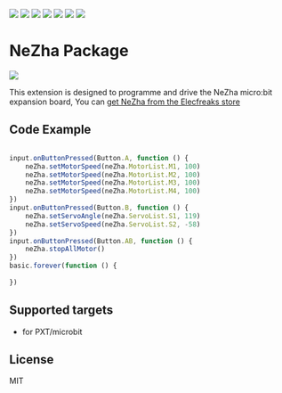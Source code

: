 ![](https://img.shields.io/badge/Plantfrom-Micro%3Abit-red) ![](https://img.shields.io/travis/com/elecfreaks/pxt-nezha) ![](https://img.shields.io/github/v/release/elecfreaks/pxt-nezha) ![](https://img.shields.io/github/last-commit/elecfreaks/pxt-nezha) ![](https://img.shields.io/github/languages/top/elecfreaks/pxt-nezha) ![](https://img.shields.io/github/issues/elecfreaks/pxt-nezha) ![](https://img.shields.io/github/license/elecfreaks/pxt-nezha) 

# NeZha Package

![](/nezha.png/)

This extension is designed to programme and drive the NeZha micro:bit expansion board, You can [get NeZha from the Elecfreaks store](https://www.elecfreaks.com/store/nezha-breakout-board-for-micro-bit.html)

## Code Example
```JavaScript

input.onButtonPressed(Button.A, function () {
    neZha.setMotorSpeed(neZha.MotorList.M1, 100)
    neZha.setMotorSpeed(neZha.MotorList.M2, 100)
    neZha.setMotorSpeed(neZha.MotorList.M3, 100)
    neZha.setMotorSpeed(neZha.MotorList.M4, 100)
})
input.onButtonPressed(Button.B, function () {
    neZha.setServoAngle(neZha.ServoList.S1, 119)
    neZha.setServoSpeed(neZha.ServoList.S2, -58)
})
input.onButtonPressed(Button.AB, function () {
    neZha.stopAllMotor()
})
basic.forever(function () {
	
})

```
## Supported targets

* for PXT/microbit

## License
MIT

